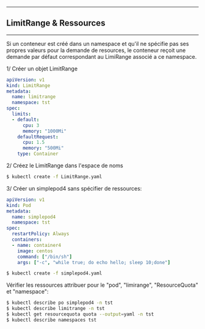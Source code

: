 ---------------------------------------------------------------------------------------------------------------
## LimitRange & Ressources
---------------------------------------------------------------------------------------------------------------
Si un conteneur est créé dans un namespace et qu'il ne spécifie pas ses propres valeurs pour la demande de resources, le conteneur reçoit une demande par défaut correspondant au LimiRange associé a ce namespace.

1/ Créer un objet LimitRange
```yaml
apiVersion: v1
kind: LimitRange
metadata:
  name: limitrange
  namespace: tst
spec:
  limits:
  - default:
      cpu: 3
      memory: "1000Mi"
    defaultRequest:
      cpu: 1.5
      memory: "500Mi"
    type: Container
```

2/ Créez le LimitRange dans l'espace de noms
```bash
$ kubectl create -f LimitRange.yaml
```

3/ Créer un simplepod4 sans spécifier de ressources:
```yaml
apiVersion: v1
kind: Pod
metadata:
  name: simplepod4
  namespace: tst
spec:
  restartPolicy: Always
  containers:
  - name: container4
    image: centos
    command: ["/bin/sh"]
    args: ["-c", "while true; do echo hello; sleep 10;done"]
```   
```bash
$ kubectl create -f simplepod4.yaml
```

Vérifier les ressources attribuer pour le "pod", "limirange", "ResourceQuota" et "namespace":
```bash
$ kubectl describe po simplepod4 -n tst
$ kubectl describe limitrange -n tst
$ kubectl get resourcequota quota --output=yaml -n tst
$ kubectl describe namespaces tst
```
